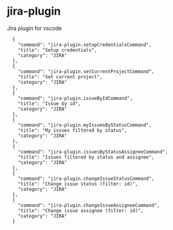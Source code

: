 # jira-plugin

Jira plugin for vscode

      {
        "command": "jira-plugin.setupCredentialsCommand",
        "title": "Setup credentials",
        "category": "JIRA"
      },
      {
        "command": "jira-plugin.setCurrentProjectCommand",
        "title": "Set current project",
        "category": "JIRA"
      },
      {
        "command": "jira-plugin.issueByIdCommand",
        "title": "Issue by id",
        "category": "JIRA"
      },
      {
        "command": "jira-plugin.myIssuesByStatusCommand",
        "title": "My issues filtered by status",
        "category": "JIRA"
      },
      {
        "command": "jira-plugin.issuesByStatusAssigneeCommand",
        "title": "Issues filtered by status and assignee",
        "category": "JIRA"
      },
      {
        "command": "jira-plugin.changeIssueStatusCommand",
        "title": "Change issue status (filter: id)",
        "category": "JIRA"
      },
      {
        "command": "jira-plugin.changeIssueAssigneeCommand",
        "title": "Change issue assignee (filter: id)",
        "category": "JIRA"
      }
